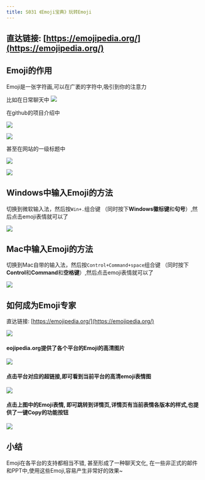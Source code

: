 ```yaml
---
title: S031 《Emoji宝典》玩转Emoji
---
```




## 直达链接: [https://emojipedia.org/](https://emojipedia.org/)


## Emoji的作用


Emoji是一张字符画,可以在广袤的字符中,吸引到你的注意力

比如在日常聊天中
![](https://www.v2fy.com/asset/0i/OnlineToolsBook/OnlineToolsBookMD/S031_emojipedia.assets/wx.jpg)


在github的项目介绍中

![](https://www.v2fy.com/asset/0i/OnlineToolsBook/OnlineToolsBookMD/S031_emojipedia.assets/vue.png)

![](https://www.v2fy.com/asset/0i/OnlineToolsBook/OnlineToolsBookMD/S031_emojipedia.assets/ChromeAppheroes.png)





甚至在网站的一级标题中


![](https://www.v2fy.com/asset/0i/OnlineToolsBook/OnlineToolsBookMD/S031_emojipedia.assets/landeqink.png)




![](https://www.v2fy.com/asset/0i/OnlineToolsBook/OnlineToolsBookMD/S031_emojipedia.assets/v2fy.png)




## Windows中输入Emoji的方法

切换到微软输入法，然后按`Win+.`组合键 （同时按下**Windows徽标键**和**句号**）,然后点击emoji表情就可以了

![](https://www.v2fy.com/asset/0i/OnlineToolsBook/OnlineToolsBookMD/S031_emojipedia.assets/win-emoji.gif)



## Mac中输入Emoji的方法

切换到Mac自带的输入法，然后按`Control+Command+space`组合键 （同时按下**Control**和**Command**和**空格键**）,然后点击emoji表情就可以了

![](https://www.v2fy.com/asset/0i/OnlineToolsBook/OnlineToolsBookMD/S031_emojipedia.assets/mac-e.gif)


## 如何成为Emoji专家


直达链接: [https://emojipedia.org/](https://emojipedia.org/)

![](https://www.v2fy.com/asset/0i/OnlineToolsBook/OnlineToolsBookMD/S031_emojipedia.assets/emojipedia.png)

#### eojipedia.org提供了各个平台的Emoji的高清图片


![](https://www.v2fy.com/asset/0i/OnlineToolsBook/OnlineToolsBookMD/S031_emojipedia.assets/platforms-ver.png)

#### 点击平台对应的超链接,即可看到当前平台的高清emoji表情图

![](https://www.v2fy.com/asset/0i/OnlineToolsBook/OnlineToolsBookMD/S031_emojipedia.assets/emoji-apple.png)


#### 点击上图中的Emoji表情, 即可跳转到详情页,详情页有当前表情各版本的样式,也提供了一键Copy的功能按钮

![](https://www.v2fy.com/asset/0i/OnlineToolsBook/OnlineToolsBookMD/S031_emojipedia.assets/emoji-cp.png)


## 小结

Emoji在各平台的支持都相当不错, 甚至形成了一种聊天文化, 在一些非正式的邮件和PPT中,使用这些Emoji,容易产生非常好的效果~